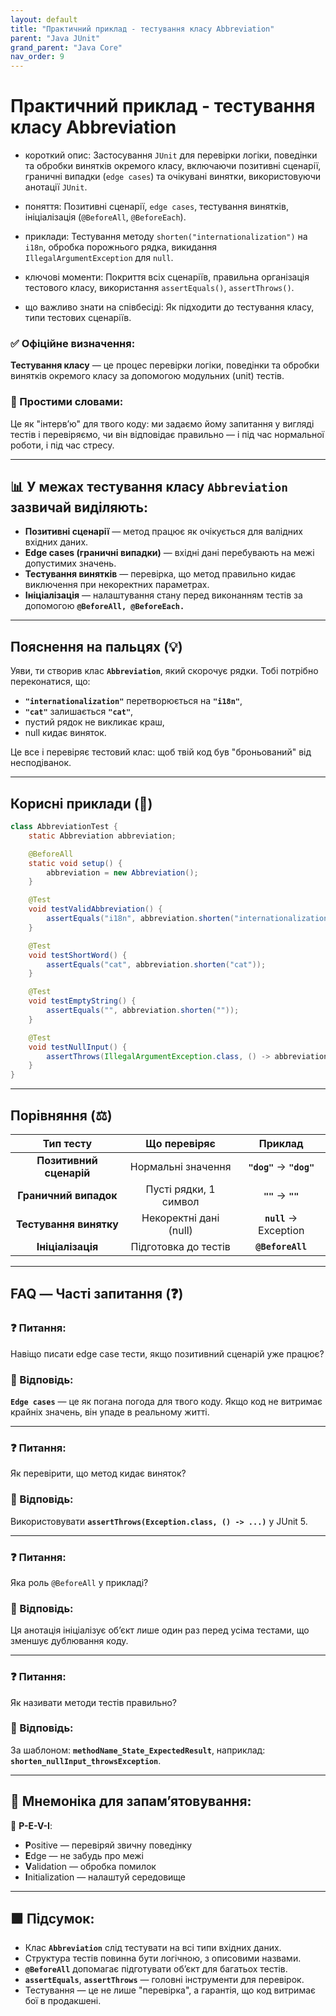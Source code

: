 ```yaml
---
layout: default
title: "Практичний приклад - тестування класу Abbreviation"
parent: "Java JUnit"
grand_parent: "Java Core"
nav_order: 9
---
```


# Практичний приклад - тестування класу Abbreviation

* короткий опис: Застосування `JUnit` для перевірки логіки, поведінки та обробки винятків окремого класу, включаючи позитивні сценарії, граничні випадки (`edge cases`) та очікувані винятки, використовуючи анотації `JUnit`.

* поняття: Позитивні сценарії, `edge cases`, тестування винятків, ініціалізація (`@BeforeAll`, `@BeforeEach`).

* приклади: Тестування методу `shorten("internationalization")` на `i18n`, обробка порожнього рядка, викидання `IllegalArgumentException` для `null`.

* ключові моменти: Покриття всіх сценаріїв, правильна організація тестового класу, використання `assertEquals()`, `assertThrows()`.

* що важливо знати на співбесіді: Як підходити до тестування класу, типи тестових сценаріїв.

### **✅ Офіційне визначення:**

**Тестування класу** — це процес перевірки логіки, поведінки та обробки винятків окремого класу за допомогою модульних (unit) тестів.

### **🧠 Простими словами:**

Це як "інтерв’ю" для твого коду: ми задаємо йому запитання у вигляді тестів і перевіряємо, чи він відповідає правильно — і під час нормальної роботи, і під час стресу.

---

## **📊 У межах тестування класу **`Abbreviation`** зазвичай виділяють:**

* **Позитивні сценарії** — метод працює як очікується для валідних вхідних даних.
* **Edge cases (граничні випадки)** — вхідні дані перебувають на межі допустимих значень.
* **Тестування винятків** — перевірка, що метод правильно кидає виключення при некоректних параметрах.
* **Ініціалізація** — налаштування стану перед виконанням тестів за допомогою **`@BeforeAll, @BeforeEach.`**

---

## **Пояснення на пальцях (💡)**

Уяви, ти створив клас **`Abbreviation`**, який скорочує рядки. Тобі потрібно переконатися, що:

* **`"internationalization"`** перетворюється на **`"i18n"`**,
* **`"cat"`** залишається **`"cat"`**,
* пустий рядок не викликає краш,
* null кидає виняток.

Це все і перевіряє тестовий клас: щоб твій код був "броньований" від несподіванок.

---

## **Корисні приклади (🧪)**

```java
class AbbreviationTest {
    static Abbreviation abbreviation;

    @BeforeAll
    static void setup() {
        abbreviation = new Abbreviation();
    }

    @Test
    void testValidAbbreviation() {
        assertEquals("i18n", abbreviation.shorten("internationalization"));
    }

    @Test
    void testShortWord() {
        assertEquals("cat", abbreviation.shorten("cat"));
    }

    @Test
    void testEmptyString() {
        assertEquals("", abbreviation.shorten(""));
    }

    @Test
    void testNullInput() {
        assertThrows(IllegalArgumentException.class, () -> abbreviation.shorten(null));
    }
}
```

---

## **Порівняння (⚖️)**

|        Тип тесту        |      Що перевіряє      |          Приклад          |
|:-----------------------:|:----------------------:|:-------------------------:|
| **Позитивний сценарій** |   Нормальні значення   | **`"dog"`** -> **`"dog"`** |
|  **Граничний випадок**  | Пусті рядки, 1 символ  |    **`""`** -> **`""`**    |
| **Тестування винятку**  | Некоректні дані (null) |  **`null`** -> Exception   |
|    **Ініціалізація**    |  Підготовка до тестів  |     **`@BeforeAll`**      |

---

## **FAQ — Часті запитання (❓)**

### **❓ Питання:**

 Навіщо писати edge case тести, якщо позитивний сценарій уже працює?

### **💬 Відповідь:**

**`Edge cases`** — це як погана погода для твого коду. Якщо код не витримає крайніх значень, він упаде в реальному
житті.

---

### **❓ Питання:**

 Як перевірити, що метод кидає виняток?

### **💬 Відповідь:**

Використовувати **`assertThrows(Exception.class, () -> ...)`** у JUnit 5\.

---

### **❓ Питання:**

 Яка роль `@BeforeAll` у прикладі?

### **💬 Відповідь:**

Ця анотація ініціалізує об’єкт лише один раз перед усіма тестами, що зменшує дублювання коду.

---

### **❓ Питання:**

 Як називати методи тестів правильно?

### **💬 Відповідь:**

За шаблоном: **`methodName_State_ExpectedResult`**, наприклад: **`shorten_nullInput_throwsException`**.

---

## **🧠 Мнемоніка для запам’ятовування:**

🧩 **P-E-V-I**:

* **P**ositive — перевіряй звичну поведінку
* **E**dge — не забудь про межі
* **V**alidation — обробка помилок
* **I**nitialization — налаштуй середовище

---

## **🟩 Підсумок:**

* Клас **`Abbreviation`** слід тестувати на всі типи вхідних даних.
* Структура тестів повинна бути логічною, з описовими назвами.
* **`@BeforeAll`** допомагає підготувати об’єкт для багатьох тестів.
* **`assertEquals`**, **`assertThrows`** — головні інструменти для перевірок.
* Тестування — це не лише "перевірка", а гарантія, що код витримає бої в продакшені.
